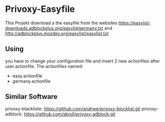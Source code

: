 Privoxy-Easyfile
=============================

This Projekt download a the easyfile from the websites https://easylist-downloads.adblockplus.org/easylistgermany.txt and http://adblockplus.mozdev.org/easylist/easylist.txt

Using
-----------------------------
you have to change your configuration file and insert 2 new actionfiles after user.actionfile.
The actionfiles named:
- easy.actionfile
- germany.actionfile

Similar Software
-----------------------------
privoxy-blackliste: https://github.com/andrwe/privoxy-blocklist.git
privoxy-adblock: https://github.com/skroll/privoxy-adblock.git
